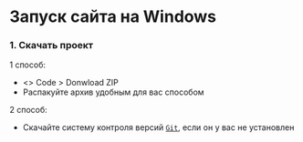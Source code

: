 # Запуск сайта на Windows

### 1. Скачать проект
1 способ:
* <> Code > Donwload ZIP
* Распакуйте архив удобным для вас способом

2 способ:
* Скачайте систему контроля версий <code>[Git](https://git-scm.com/download/win "Описание")</code>, если он у вас не установлен


